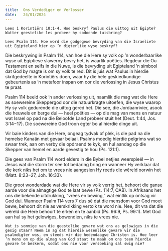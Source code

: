 ```yaml
---
title:  Ons Verdediger en Verlosser
date:   24/01/2024
---
```


`Lees 1 Korintiërs 10:1-4. Hoe beskryf Paulus die uittog uit Egipte? Watter geestelike les probeer hy sodoende tuisbring?`

`Lees Psalm 114. Hoe word die godgegewe bevryding van die Israeliete uit Egipteland hier op ’n digterlike wyse beskryf?`

Die beskrywing in Psalm 114, van hoe die Here sy volk op ’n wonderbaarlike wyse uit Egiptiese slawerny bevry het, is waarlik poëties. Regdeur die Ou Testament en selfs in die Nuwe, is die bevryding uit Egipteland ’n simbool dat God by magte is om sy volk te red. Dit is juis wat Paulus in hierdie skrifgedeelte in Korintiërs doen, waar hy die hele geskiedkundige gebeurtenis as ’n metafoor inspan om oor die verlossing in Jesus Christus te praat.

Psalm 114 beeld ook ’n ander verlossing uit, naamlik die mag wat die Here as soewereine Skeppergod oor die natuurkragte uitoefen, die wyse waarop Hy sy volk gedurende die uittog gered het. Die see, die Jordaanrivier, asook die heuwels en berge dui — heel poëties — op die mag van mens en natuur wat Israel op pad na die Beloofde Land probeer stuit het (Deut. 1:44, Jos. 3:14−17). Die soewereine God troon egter bo al hierdie dinge uit.

Vir baie kinders van die Here, ongeag tydvak of plek, is die pad na die hemelse Kanaän met gevaar belaai. Psalms moedig hierdie pelgrims wat so swaar trek, aan om verby die opdraend te kyk, en hul aandag op die Skepper van hemel en aarde gevestig te hou (Ps. 121:1).

Die gees van Psalm 114 word elders in die Bybel netjies weerspieël — in Jesus wat die storm ter see tot bedaring bring en wanneer Hy verklaar dat die kerk niks het om te vrees nie aangesien Hy reeds die wêreld oorwin het (Matt. 8:23−27, Joh. 16:33).

Die groot wonderdade wat die Here vir sy volk verrig het, behoort die ganse aarde voor die almagtige God te laat bewe (Ps. 114:7, OAB). In Afrikaans het ons die bekende uitdrukking, “vrees en bewing,” wat eintlik op ontsag vir God dui. Wanneer Psalm 114 vers 7 dus sê dat die mensdom voor God moet bewe, behoort dit nie as verskrikking vertolk te word nie. Nee, dit vra dat die wêreld die Here behoort te erken en te aanbid (Ps. 96:9, Ps. 99:1). Met God aan hul sy het gelowiges, bowendien, niks te vrees nie.

`Wat is sommige van die geestelike gevare wat ons as gelowiges in die gesig staar? Neem in ag dat hierdie wesenlike gevare vir die psalmdigter was, en steeds vir die hedendaagse Christen is. Hoe leer ’n mens om op die almag van God staat te maak om ons teen hierdie gevare te beskerm, sodat ons nie voor versoeking sal swig nie?`